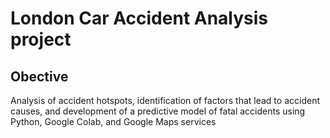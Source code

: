 # London Car Accident Analysis project
## Obective 
Analysis of accident hotspots, identification of factors that lead to accident causes, and development of a predictive model of fatal accidents using Python, Google Colab, and Google Maps services
